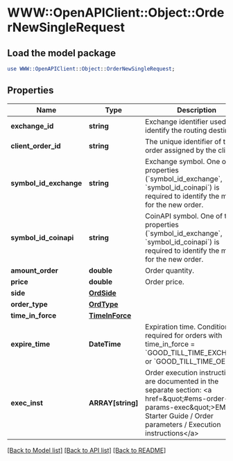 # WWW::OpenAPIClient::Object::OrderNewSingleRequest

## Load the model package
```perl
use WWW::OpenAPIClient::Object::OrderNewSingleRequest;
```

## Properties
Name | Type | Description | Notes
------------ | ------------- | ------------- | -------------
**exchange_id** | **string** | Exchange identifier used to identify the routing destination. | 
**client_order_id** | **string** | The unique identifier of the order assigned by the client. | 
**symbol_id_exchange** | **string** | Exchange symbol. One of the properties (&#x60;symbol_id_exchange&#x60;, &#x60;symbol_id_coinapi&#x60;) is required to identify the market for the new order. | [optional] 
**symbol_id_coinapi** | **string** | CoinAPI symbol. One of the properties (&#x60;symbol_id_exchange&#x60;, &#x60;symbol_id_coinapi&#x60;) is required to identify the market for the new order. | [optional] 
**amount_order** | **double** | Order quantity. | 
**price** | **double** | Order price. | 
**side** | [**OrdSide**](OrdSide.md) |  | 
**order_type** | [**OrdType**](OrdType.md) |  | 
**time_in_force** | [**TimeInForce**](TimeInForce.md) |  | 
**expire_time** | **DateTime** | Expiration time. Conditionaly required for orders with time_in_force &#x3D; &#x60;GOOD_TILL_TIME_EXCHANGE&#x60; or &#x60;GOOD_TILL_TIME_OEML&#x60;. | [optional] 
**exec_inst** | **ARRAY[string]** | Order execution instructions are documented in the separate section: &lt;a href&#x3D;\&quot;#ems-order-params-exec\&quot;&gt;EMS / Starter Guide / Order parameters / Execution instructions&lt;/a&gt;  | [optional] 

[[Back to Model list]](../README.md#documentation-for-models) [[Back to API list]](../README.md#documentation-for-api-endpoints) [[Back to README]](../README.md)


